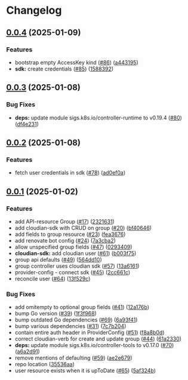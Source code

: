 # Changelog

## [0.0.4](https://github.com/statnett/provider-cloudian/compare/v0.0.3...v0.0.4) (2025-01-09)


### Features

* bootstrap empty AccessKey kind ([#86](https://github.com/statnett/provider-cloudian/issues/86)) ([a443195](https://github.com/statnett/provider-cloudian/commit/a443195ceb14f0e2a038bbf73ea772d952f2bc54))
* **sdk:** create credentials ([#85](https://github.com/statnett/provider-cloudian/issues/85)) ([1588392](https://github.com/statnett/provider-cloudian/commit/1588392864b478421be6ee3480cba7b59a5ff918))

## [0.0.3](https://github.com/statnett/provider-cloudian/compare/v0.0.2...v0.0.3) (2025-01-08)


### Bug Fixes

* **deps:** update module sigs.k8s.io/controller-runtime to v0.19.4 ([#80](https://github.com/statnett/provider-cloudian/issues/80)) ([df4e231](https://github.com/statnett/provider-cloudian/commit/df4e2311f62e1a5a5614b122e76a39503a01301e))

## [0.0.2](https://github.com/statnett/provider-cloudian/compare/v0.0.1...v0.0.2) (2025-01-08)


### Features

* fetch user credentials in sdk ([#78](https://github.com/statnett/provider-cloudian/issues/78)) ([ad0ef0a](https://github.com/statnett/provider-cloudian/commit/ad0ef0aae9e0e018d49c9d228fed8a70e68f754e))

## [0.0.1](https://github.com/statnett/provider-cloudian/compare/v0.0.0...v0.0.1) (2025-01-02)


### Features

* add API-resource Group ([#17](https://github.com/statnett/provider-cloudian/issues/17)) ([2321631](https://github.com/statnett/provider-cloudian/commit/232163123cf6493621912a9f5b43ff7dba2d204e))
* add cloudian-sdk with CRUD on group ([#20](https://github.com/statnett/provider-cloudian/issues/20)) ([bf40646](https://github.com/statnett/provider-cloudian/commit/bf40646ad28e6db9139a5b6282164a6ab68704f1))
* add fields to group resource ([#23](https://github.com/statnett/provider-cloudian/issues/23)) ([fea3676](https://github.com/statnett/provider-cloudian/commit/fea36763dcc967019bb7911ceb2ab050bf809cf9))
* add renovate bot config ([#24](https://github.com/statnett/provider-cloudian/issues/24)) ([7a3cba2](https://github.com/statnett/provider-cloudian/commit/7a3cba28d6762916332e76ceaa5ed5c67b7bc4bd))
* allow unspecified group fields ([#47](https://github.com/statnett/provider-cloudian/issues/47)) ([0293409](https://github.com/statnett/provider-cloudian/commit/0293409c25aea9cabe6da0d26b205777e1f01011))
* **cloudian-sdk:** add cloudian user ([#61](https://github.com/statnett/provider-cloudian/issues/61)) ([b003f75](https://github.com/statnett/provider-cloudian/commit/b003f75028a6e494cc08382dd9111e6733eb84af))
* group api defaults ([#49](https://github.com/statnett/provider-cloudian/issues/49)) ([564dd10](https://github.com/statnett/provider-cloudian/commit/564dd10477518690fd32b0914f3921091f575584))
* group controller uses cloudian sdk ([#57](https://github.com/statnett/provider-cloudian/issues/57)) ([13a6161](https://github.com/statnett/provider-cloudian/commit/13a616103ad72518dbe5e3d66f823fb1422e78d5))
* provider-config - connect sdk ([#45](https://github.com/statnett/provider-cloudian/issues/45)) ([2cc661c](https://github.com/statnett/provider-cloudian/commit/2cc661cb175741122c0ee1473673192cce3ac977))
* reconcile user ([#64](https://github.com/statnett/provider-cloudian/issues/64)) ([13f529c](https://github.com/statnett/provider-cloudian/commit/13f529c43d1531260fb1b34c082527c0c7e11d9f))


### Bug Fixes

* add omitempty to optional group fields ([#41](https://github.com/statnett/provider-cloudian/issues/41)) ([12a176b](https://github.com/statnett/provider-cloudian/commit/12a176ba5415250d6a1167b69ddad369ea4e0684))
* bump Go version ([#39](https://github.com/statnett/provider-cloudian/issues/39)) ([1f3f968](https://github.com/statnett/provider-cloudian/commit/1f3f96850438870202ac04d605200d1073d6f600))
* bump outdated Go dependencies ([#69](https://github.com/statnett/provider-cloudian/issues/69)) ([6a93f41](https://github.com/statnett/provider-cloudian/commit/6a93f417f84a9b6d3abd86cf10b0c4337757bff5))
* bump various dependencies ([#31](https://github.com/statnett/provider-cloudian/issues/31)) ([7c7b204](https://github.com/statnett/provider-cloudian/commit/7c7b204e48c8a00610e1ea1365676a604becd231))
* contain entire auth header in ProviderConfig ([#51](https://github.com/statnett/provider-cloudian/issues/51)) ([f8a8b0d](https://github.com/statnett/provider-cloudian/commit/f8a8b0d4550e425f30ef0604fd70ce5de33cc4f4))
* correct cloudian-verb for create and update group ([#44](https://github.com/statnett/provider-cloudian/issues/44)) ([61a2330](https://github.com/statnett/provider-cloudian/commit/61a23308b11d3bfa2a9a500c4d41afac68d709d5))
* **deps:** update module sigs.k8s.io/controller-tools to v0.17.0 ([#70](https://github.com/statnett/provider-cloudian/issues/70)) ([a6a2d91](https://github.com/statnett/provider-cloudian/commit/a6a2d918e1f127fcb5cf7b130a18fc5d148c8f08))
* remove mentions of defaulting ([#59](https://github.com/statnett/provider-cloudian/issues/59)) ([ae2e679](https://github.com/statnett/provider-cloudian/commit/ae2e679716fc0aa5772490eef58a89dd2f0b6344))
* repo location ([35536aa](https://github.com/statnett/provider-cloudian/commit/35536aa67e52ea2644bbce3a304348a08314df25))
* user resource exists when it is upToDate ([#65](https://github.com/statnett/provider-cloudian/issues/65)) ([5af324b](https://github.com/statnett/provider-cloudian/commit/5af324baf3a7851109acccb01e5d4b7fca1c5722))
